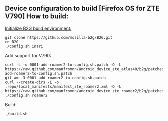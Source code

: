 Device configuration to build [Firefox OS for ZTE V790]
How to build:
-------------

[Initialize B2G build environment:](https://developer.mozilla.org/en-US/docs/Mozilla/Firefox_OS/Preparing_for_your_first_B2G_build)

    git clone https://github.com/mozilla-b2g/B2G.git
    cd B2G
    ./config.sh inari

Add support for V790:

    curl -L -o 0001-add-roamer2-to-config.sh.patch -O -L https://raw.github.com/manfromnn/android_device_zte_atlas40/b2g/patches/0001-add-roamer2-to-config.sh.patch
    git am -3 0001-add-roamer2-to-config.sh.patch
    curl --create-dirs -L -o .repo/local_manifests/manifest_zte_roamer2.xml -O -L https://raw.github.com/manfromnn/android_device_zte_roamer2/b2g/patches/manifest_zte_roamer2.xml
    ./config.sh roamer2

Build:

    ./build.sh
